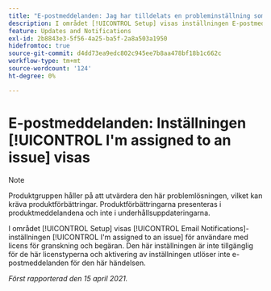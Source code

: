 ```yaml
---
title: "E-postmeddelanden: Jag har tilldelats en probleminställning som visas"
description: I området [!UICONTROL Setup] visas inställningen E-postmeddelanden om att jag har tilldelats ett problem för användare med licens för granskning och begäran. Den här inställningen är inte tillgänglig för de här licenstyperna och aktivering av inställningen utlöser inte e-postmeddelanden för den här händelsen.
feature: Updates and Notifications
exl-id: 2b8843e3-5f56-4a25-ba5f-2a8a503a1950
hidefromtoc: true
source-git-commit: d4dd73ea9edc802c945ee7b8aa478bf18b1c662c
workflow-type: tm+mt
source-wordcount: '124'
ht-degree: 0%

---
```


# E-postmeddelanden: Inställningen [!UICONTROL I'm assigned to an issue] visas

<!--Article created by request-->

>[!NOTE]
>
>Produktgruppen håller på att utvärdera den här problemlösningen, vilket kan kräva produktförbättringar. Produktförbättringarna presenteras i produktmeddelandena och inte i underhållsuppdateringarna.

I området [!UICONTROL Setup] visas [!UICONTROL Email Notifications]-inställningen [!UICONTROL I'm assigned to an issue] för användare med licens för granskning och begäran. Den här inställningen är inte tillgänglig för de här licenstyperna och aktivering av inställningen utlöser inte e-postmeddelanden för den här händelsen.

_Först rapporterad den 15 april 2021._
